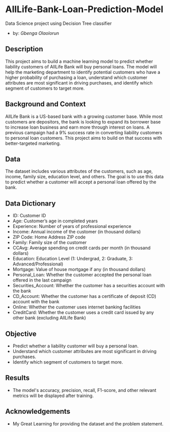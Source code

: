 # AllLife-Bank-Loan-Prediction-Model
Data Science project using Decision Tree classifier
- by: _Gbenga Olaolorun_

## Description
This project aims to build a machine learning model to predict whether liability customers of AllLife Bank will buy personal loans. The model will help the marketing department to identify potential customers who have a higher probability of purchasing a loan, understand which customer attributes are most significant in driving purchases, and identify which segment of customers to target more.

## Background and Context
AllLife Bank is a US-based bank with a growing customer base. While most customers are depositors, the bank is looking to expand its borrower base to increase loan business and earn more through interest on loans. A previous campaign had a 9% success rate in converting liability customers to personal loan customers. This project aims to build on that success with better-targeted marketing.

## Data
The dataset includes various attributes of the customers, such as age, income, family size, education level, and others. The goal is to use this data to predict whether a customer will accept a personal loan offered by the bank.

## Data Dictionary
- ID: Customer ID
- Age: Customer’s age in completed years
- Experience: Number of years of professional experience
- Income: Annual income of the customer (in thousand dollars)
- ZIP Code: Home Address ZIP code
- Family: Family size of the customer
- CCAvg: Average spending on credit cards per month (in thousand dollars)
- Education: Education Level (1: Undergrad, 2: Graduate, 3: Advanced/Professional)
- Mortgage: Value of house mortgage if any (in thousand dollars)
- Personal_Loan: Whether the customer accepted the personal loan offered in the last campaign
- Securities_Account: Whether the customer has a securities account with the bank
- CD_Account: Whether the customer has a certificate of deposit (CD) account with the bank
- Online: Whether the customer uses internet banking facilities
- CreditCard: Whether the customer uses a credit card issued by any other bank (excluding AllLife Bank)

## Objective
- Predict whether a liability customer will buy a personal loan.
- Understand which customer attributes are most significant in driving purchases.
- Identify which segment of customers to target more.

## Results
- The model's accuracy, precision, recall, F1-score, and other relevant metrics will be displayed after training.

## Acknowledgements
- My Great Learning for providing the dataset and the problem statement.
